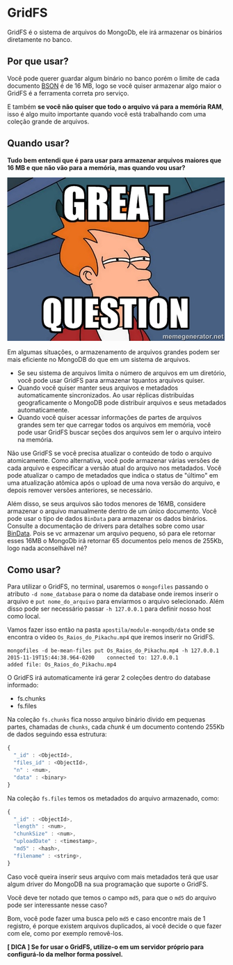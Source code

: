 # GridFS

GridFS é o sistema de arquivos do MongoDb, ele irá armazenar os binários diretamente no banco.

## Por que usar?

Você pode querer guardar algum binário no banco porém o limite de cada documento [BSON](https://docs.mongodb.org/manual/reference/glossary/#term-bson) é de 16 MB, logo se você quiser armazenar algo maior o GridFS é a ferramenta correta pro serviço.

E também **se você não quiser que todo o arquivo vá para a memória RAM**, isso é algo muito importante quando você está trabalhando com uma coleção grande de arquivos.

## Quando usar?

**Tudo bem entendi que é para usar para armazenar arquivos maiores que 16 MB e que não vão para a memória, mas quando vou usar?**

![](./images/meme-greate-question.jpg)

Em algumas situações, o armazenamento de arquivos grandes podem ser mais eficiente no MongoDB do que em um sistema de arquivos.

- Se seu sistema de arquivos limita o número de arquivos em um diretório, você pode usar GridFS para armazenar tquantos arquivos quiser.
- Quando você quiser manter seus arquivos e metadados automaticamente sincronizados. Ao usar réplicas distribuídas geograficamente o MongoDB pode distribuir arquivos e seus metadados automaticamente.
- Quando você quiser acessar informações de partes de arquivos grandes sem ter que carregar todos os arquivos em memória, você pode usar GridFS buscar seções dos arquivos sem ler o arquivo inteiro na memória.

Não use GridFS se você precisa atualizar o conteúdo de todo o arquivo atomicamente. Como alternativa, você pode armazenar várias versões de cada arquivo e especificar a versão atual do arquivo nos metadados. Você pode atualizar o campo de metadados que indica o status de "último" em uma atualização atômica após o upload de uma nova versão do arquivo, e depois remover versões anteriores, se necessário.

Além disso, se seus arquivos são todos menores de 16MB, considere armazenar o arquivo manualmente dentro de um único documento. Você pode usar o tipo de dados `BinData` para armazenar os dados binários. Consulte a documentação de drivers para detalhes sobre como usar [BinData](https://docs.mongodb.org/manual/reference/mongodb-extended-json/#binary). Pois se vc armazenar um arquivo pequeno, só para ele retornar esses 16MB o MongoDb irá retornar 65 documentos pelo menos de 255Kb, logo nada aconselhável né?



## Como usar?

Para utilizar o GridFS, no terminal, usaremos o `mongofiles` passando o atributo `-d nome_database` para o nome da database onde iremos inserir o arquivo e `put nome_do_arquivo` para enviarmos o arquivo selecionado. Além disso pode ser necessário passar `-h 127.0.0.1` para definir nosso host como local.

Vamos fazer isso então na pasta `apostila/module-mongodb/data` onde se encontra o vídeo `Os_Raios_do_Pikachu.mp4` que iremos inserir no GridFS.

```
mongofiles -d be-mean-files put Os_Raios_do_Pikachu.mp4 -h 127.0.0.1
2015-11-19T15:44:38.964-0200    connected to: 127.0.0.1
added file: Os_Raios_do_Pikachu.mp4
```

O GridFS irá automaticamente irá gerar 2 coleções dentro do database informado:

- fs.chunks
- fs.files

Na coleção `fs.chunks` fica nosso arquivo binário divido em pequenas partes, chamadas de `chunks`, cada *chunk* é um documento contendo 255Kb de dados seguindo essa estrutura:

```js
{
  "_id" : <ObjectId>,
  "files_id" : <ObjectId>,
  "n" : <num>,
  "data" : <binary>
}
```

Na coleção `fs.files` temos os metadados do arquivo armazenado, como:

```js
{
  "_id" : <ObjectId>,
  "length" : <num>,
  "chunkSize" : <num>,
  "uploadDate" : <timestamp>,
  "md5" : <hash>,
  "filename" : <string>,
}
```

Caso você queira inserir seus arquivo com mais metadados terá que usar algum driver do MongoDB na sua programação que suporte o GridFS.

Você deve ter notado que temos o campo `md5`, para que o `md5` do arquivo pode ser interessante nesse caso?

Bom, você pode fazer uma busca pelo `md5` e caso encontre mais de 1 registro, é porque existem arquivos duplicados, ai você decide o que fazer com ele, como por exemplo removê-los.

**[ DICA ] Se for usar o GridFS, utilize-o em um servidor próprio para configurá-lo da melhor forma possível.**